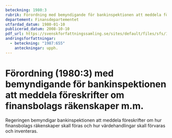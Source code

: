 ```yaml
---
beteckning: 1980:3
rubrik: Förordning med bemyndigande för bankinspektionen att meddela föreskrifter om finansbolags räkenskaper m.m.
departement: Finansdepartementet
utfardad_datum: 1980-01-10
publicerad_datum: 2008-10-10
pdf_url: https://svenskforfattningssamling.se/sites/default/files/sfs/1980-01/SFS1980-3.pdf
andringsforfattningar:
  - beteckning: "1987:655"
    anteckningar: upph.
---
```


# Förordning (1980:3) med bemyndigande för bankinspektionen att meddela föreskrifter om finansbolags räkenskaper m.m.

Regeringen bemyndigar bankinspektionen att meddela föreskrifter om hur finansbolags räkenskaper skall föras och hur värdehandlingar skall förvaras och inventeras.